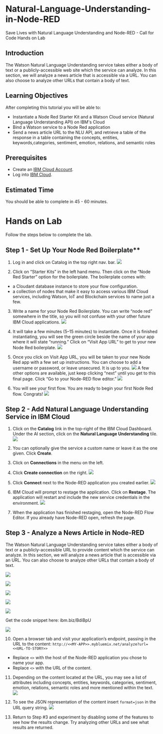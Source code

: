 # Natural-Language-Understanding-in-Node-RED

Save Lives with Natural Language Understanding and Node-RED - Call for Code Hands on Lab

## Introduction

The Watson Natural Language Understanding service takes either a body of text or a publicly-accessible web site which the service can analyze. In this section, we will analyze a news article that is accessible via a URL. You can also choose to analyze other URLs that contain a body of text.

## Learning Objectives

After completing this tutorial you will be able to:

* Instantiate a Node Red Starter Kit and a Watson Cloud service (Natural Language Understanding API) on IBM's Cloud
* Bind a Watson service to a Node Red application
* Send a news article URL to the NLU API, and retrieve a table of the response in a table containing the concepts, entities, keywords,categories, sentiment, emotion, relations, and semantic roles

## Prerequisites

* Create an [IBM Cloud Account](https://console.bluemix.net/).
* Log into [IBM Cloud](https://console.bluemix.net/login).

## Estimated Time

You should be able to complete in 45 - 60 minutes.

# Hands on Lab

Follow the steps below to complete the lab.

## Step 1 - Set Up Your Node Red Boilerplate**

1. Log in and click on Catalog in the top right nav. bar.
![](https://d2mxuefqeaa7sj.cloudfront.net/s_24EE0666F224CD27E72F26041F4521C1DF0F229C7CDD0C52E547CB024B22846E_1536802926926_Hello1.png)

2. Click on “Starter Kits” in the left hand menu. Then click on the “Node Red Starter” option for the boilerplate. The boilerplate comes with:
* a Cloudant database instance to store your flow configuration.
* a collection of nodes that make it easy to access various IBM Cloud services, including Watson, IoT and Blockchain services to name just a few.
3. Write a name for your Node Red Boilerplate. You can write “node red” somewhere in the title, so you will not confuse with your other future IBM Cloud applications.
![](https://d2mxuefqeaa7sj.cloudfront.net/s_24EE0666F224CD27E72F26041F4521C1DF0F229C7CDD0C52E547CB024B22846E_1536803109239_Screen+Shot+2018-09-12+at+9.44.16+PM.png)

4. It will take a few minutes (5–15 minutes) to instantiate. Once it is finished instantiating, you will see the green circle beside the name of your app where it will state “running.”  Click on “Visit App URL” to get to your new Node Red boilerplate. ![](https://d2mxuefqeaa7sj.cloudfront.net/s_24EE0666F224CD27E72F26041F4521C1DF0F229C7CDD0C52E547CB024B22846E_1536803327692_Screen+Shot+2018-09-12+at+9.46.10+PM.png)

5. Once you click on Visit App URL, you will be taken to your new Node Red app with a few set up instructions. You can choose to add a username or password, or leave unsecured. It is up to you. ![](https://d2mxuefqeaa7sj.cloudfront.net/s_24EE0666F224CD27E72F26041F4521C1DF0F229C7CDD0C52E547CB024B22846E_1536803369768_Screen+Shot+2018-09-12+at+9.46.59+PM.png)
A few other options are available, just keep clicking “next” until you get to this final page. Click “Go to your Node-RED flow editor.” ![](https://d2mxuefqeaa7sj.cloudfront.net/s_24EE0666F224CD27E72F26041F4521C1DF0F229C7CDD0C52E547CB024B22846E_1536803420258_Screen+Shot+2018-09-12+at+9.47.09+PM.png)

6. You will see your first flow. You are ready to begin your first Node Red flow. Congrats! ![](https://d2mxuefqeaa7sj.cloudfront.net/s_24EE0666F224CD27E72F26041F4521C1DF0F229C7CDD0C52E547CB024B22846E_1536803441275_Screen+Shot+2018-09-12+at+9.47.20+PM.png)

## Step 2 - Add Natural Language Understanding Service in IBM Cloud

1. Click on the **Catalog** link in the top-right of the IBM Cloud Dashboard. Under the AI section, click on the **Natural Language Understanding** tile.
![](https://d2mxuefqeaa7sj.cloudfront.net/s_1AEB3DBAF25785993FDC403B0E2B8B399A989E775A0079D55BFA837929CCB61B_1536804959347_Screen+Shot+2018-09-12+at+10.15.19+PM.png)

1. You can optionally give the service a custom name or leave it as the one given. Click **Create**.
2. Click on **Connections** in the menu on the left.
3. Click **Create connection** on the right. ![](https://d2mxuefqeaa7sj.cloudfront.net/s_1AEB3DBAF25785993FDC403B0E2B8B399A989E775A0079D55BFA837929CCB61B_1536805456519_Screen+Shot+2018-09-12+at+10.23.50+PM.png)
4. Click **Connect** next to the Node-RED application you created earlier. ![](https://d2mxuefqeaa7sj.cloudfront.net/s_1AEB3DBAF25785993FDC403B0E2B8B399A989E775A0079D55BFA837929CCB61B_1536805617386_Screen+Shot+2018-09-12+at+10.26.18+PM.png)
5. IBM Cloud will prompt to restage the application. Click on **Restage**. The application will restart and include the new service credentials in the environment. ![](https://d2mxuefqeaa7sj.cloudfront.net/s_1AEB3DBAF25785993FDC403B0E2B8B399A989E775A0079D55BFA837929CCB61B_1536806011226_Screen+Shot+2018-09-12+at+10.33.06+PM.png)

6. When the application has finished restaging, open the Node-RED Flow Editor. If you already have Node-RED open, refresh the page.

## Step 3 - Analyze a News Article in Node-RED

The Watson Natural Language Understanding service takes either a body of text or a publicly-accessible URL to provide content which the service can analyze. In this section, we will analyze a news article that is accessible via an URL. You can also choose to analyze other URLs that contain a body of text.

![](https://d2mxuefqeaa7sj.cloudfront.net/s_1AEB3DBAF25785993FDC403B0E2B8B399A989E775A0079D55BFA837929CCB61B_1536806457518_Screen+Shot+2018-09-12+at+10.39.41+PM.png)

![](https://d2mxuefqeaa7sj.cloudfront.net/s_1AEB3DBAF25785993FDC403B0E2B8B399A989E775A0079D55BFA837929CCB61B_1536806931827_Screen+Shot+2018-09-12+at+10.48.27+PM.png)

![](https://d2mxuefqeaa7sj.cloudfront.net/s_1AEB3DBAF25785993FDC403B0E2B8B399A989E775A0079D55BFA837929CCB61B_1536806986130_Screen+Shot+2018-09-12+at+10.49.21+PM.png)

![](https://d2mxuefqeaa7sj.cloudfront.net/s_1AEB3DBAF25785993FDC403B0E2B8B399A989E775A0079D55BFA837929CCB61B_1536807062869_Screen+Shot+2018-09-12+at+10.50.12+PM.png)

![](https://d2mxuefqeaa7sj.cloudfront.net/s_1AEB3DBAF25785993FDC403B0E2B8B399A989E775A0079D55BFA837929CCB61B_1536807319985_Screen+Shot+2018-09-12+at+10.54.53+PM.png)

Get the code snippet here: ibm.biz/BdiBpU

![](https://d2mxuefqeaa7sj.cloudfront.net/s_1AEB3DBAF25785993FDC403B0E2B8B399A989E775A0079D55BFA837929CCB61B_1536807372581_Screen+Shot+2018-09-12+at+10.55.53+PM.png)

10. Open a browser tab and visit your application’s endpoint, passing in the URL to the content:
    `http://<<MY-APP>>.mybluemix.net/analyze?url=<<URL-TO-STORY>>`
- Replace `<>` with the host of the Node-RED application you chose to name your app.
- Replace `<>` with the URL of the content.
11. Depending on the content located at the URL, you may see a list of attributes including concepts, entities, keywords, categories, sentiment, emotion, relations, semantic roles and more mentioned within the text.
![](https://d2mxuefqeaa7sj.cloudfront.net/s_1AEB3DBAF25785993FDC403B0E2B8B399A989E775A0079D55BFA837929CCB61B_1536807797612_Screen+Shot+2018-09-12+at+11.01.00+PM.png)

12.  To  see the JSON representation of the content insert `format=json` in the URL query string.
![](https://d2mxuefqeaa7sj.cloudfront.net/s_1AEB3DBAF25785993FDC403B0E2B8B399A989E775A0079D55BFA837929CCB61B_1536808333678_Screen+Shot+2018-09-12+at+11.11.42+PM.png)

13. Return to Step #3 and experiment by disabling some of the features to see how the results change. Try analyzing other URLs and see what results are returned.